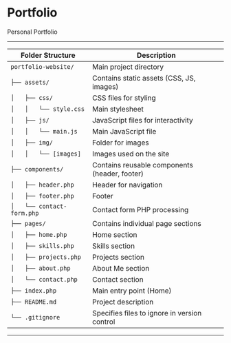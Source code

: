 # Portfolio
Personal Portfolio

---

| **Folder Structure**         | **Description**                                               |
|------------------------------|---------------------------------------------------------------|
| `portfolio-website/`         | Main project directory                                       |
| `├── assets/`                | Contains static assets (CSS, JS, images)                     |
| `│   ├── css/`               | CSS files for styling                                        |
| `│   │   └── style.css`      | Main stylesheet                                              |
| `│   ├── js/`                | JavaScript files for interactivity                           |
| `│   │   └── main.js`        | Main JavaScript file                                         |
| `│   ├── img/`               | Folder for images                                            |
| `│   │   └── [images]`       | Images used on the site                                      |
| `├── components/`            | Contains reusable components (header, footer)               |
| `│   ├── header.php`         | Header for navigation                                        |
| `│   ├── footer.php`         | Footer                                                       |
| `│   └── contact-form.php`   | Contact form PHP processing                                  |
| `├── pages/`                 | Contains individual page sections                            |
| `│   ├── home.php`           | Home section                                                 |
| `│   ├── skills.php`         | Skills section                                               |
| `│   ├── projects.php`       | Projects section                                             |
| `│   ├── about.php`          | About Me section                                             |
| `│   └── contact.php`        | Contact section                                              |
| `├── index.php`              | Main entry point (Home)                                      |
| `├── README.md`              | Project description                                          |
| `└── .gitignore`             | Specifies files to ignore in version control                 |

---